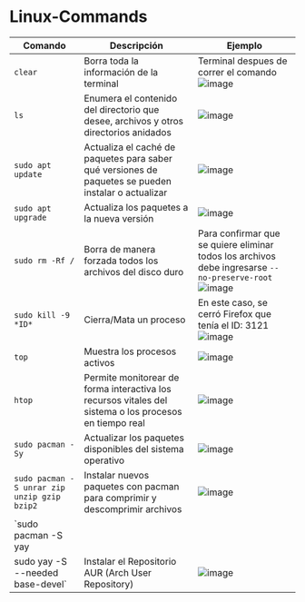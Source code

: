 # Linux-Commands
| Comando | Descripción | Ejemplo |
| --- | --- | --- |
| `clear`| Borra toda la información de la terminal| Terminal despues de correr el comando ![image](https://user-images.githubusercontent.com/61789641/215286861-8665693e-5f7a-422d-929e-679d0a73255c.png)|
| `ls` | Enumera el contenido del directorio que desee, archivos y otros directorios anidados | ![image](https://user-images.githubusercontent.com/61789641/215286898-1e0309ee-41d5-470c-96d8-cf889ffd8e4a.png) |
| `sudo apt update`| Actualiza el caché de paquetes para saber qué versiones de paquetes se pueden instalar o actualizar | ![image](https://user-images.githubusercontent.com/61789641/215286983-5ab21d13-02a0-472d-b317-e35557ef7600.png) |
| `sudo apt upgrade`| Actualiza los paquetes a la nueva versión | ![image](https://user-images.githubusercontent.com/61789641/215287038-3f092e22-8722-411b-bab5-d214501667cc.png) |
| `sudo rm -Rf /`| Borra de manera forzada todos los archivos del disco duro| Para confirmar que se quiere eliminar todos los archivos debe ingresarse `--no-preserve-root` ![image](https://user-images.githubusercontent.com/61789641/215287059-270c4cf9-df26-4409-86ec-d41ddd7114c7.png)|
| `sudo kill -9 *ID*`| Cierra/Mata un proceso| En este caso, se cerró Firefox que tenía el ID: 3121 ![image](https://user-images.githubusercontent.com/61789641/215287352-2d8b1f42-c8d5-4c40-b48d-856c8c78dc08.png) |
| `top`| Muestra los procesos activos | ![image](https://user-images.githubusercontent.com/61789641/215287551-54c025f0-b4ea-4819-b23a-725a4f2aa2a7.png) |
| `htop`| Permite monitorear de forma interactiva los recursos vitales del sistema o los procesos en tiempo real | ![image](https://user-images.githubusercontent.com/61789641/215287618-eed48409-48c1-4ff5-8d3b-b7572bc7a3ed.png) |
| `sudo pacman -Sy`| Actualizar los paquetes disponibles del sistema operativo | ![image](https://user-images.githubusercontent.com/61789641/228717560-7d2b4327-063e-4ef0-b6e5-cf001f2c2e08.png) |
| `sudo pacman -S unrar zip unzip gzip bzip2`| Instalar nuevos paquetes con pacman para comprimir y descomprimir archivos | ![image](https://user-images.githubusercontent.com/61789641/228717764-bb771781-f472-4207-845b-618c4675b616.png) |
| `sudo pacman -S yay
sudo yay -S --needed base-devel`| Instalar el Repositorio AUR (Arch User Repository) | ![image](https://user-images.githubusercontent.com/61789641/228717969-bacec774-337a-4450-bf47-ec093f933667.png) |
